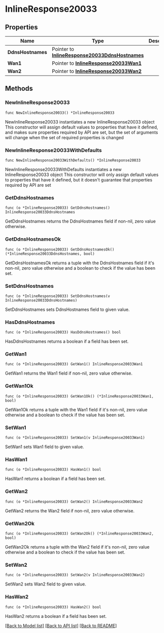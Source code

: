 # InlineResponse20033

## Properties

Name | Type | Description | Notes
------------ | ------------- | ------------- | -------------
**DdnsHostnames** | Pointer to [**InlineResponse20033DdnsHostnames**](InlineResponse20033DdnsHostnames.md) |  | [optional] 
**Wan1** | Pointer to [**InlineResponse20033Wan1**](InlineResponse20033Wan1.md) |  | [optional] 
**Wan2** | Pointer to [**InlineResponse20033Wan2**](InlineResponse20033Wan2.md) |  | [optional] 

## Methods

### NewInlineResponse20033

`func NewInlineResponse20033() *InlineResponse20033`

NewInlineResponse20033 instantiates a new InlineResponse20033 object
This constructor will assign default values to properties that have it defined,
and makes sure properties required by API are set, but the set of arguments
will change when the set of required properties is changed

### NewInlineResponse20033WithDefaults

`func NewInlineResponse20033WithDefaults() *InlineResponse20033`

NewInlineResponse20033WithDefaults instantiates a new InlineResponse20033 object
This constructor will only assign default values to properties that have it defined,
but it doesn't guarantee that properties required by API are set

### GetDdnsHostnames

`func (o *InlineResponse20033) GetDdnsHostnames() InlineResponse20033DdnsHostnames`

GetDdnsHostnames returns the DdnsHostnames field if non-nil, zero value otherwise.

### GetDdnsHostnamesOk

`func (o *InlineResponse20033) GetDdnsHostnamesOk() (*InlineResponse20033DdnsHostnames, bool)`

GetDdnsHostnamesOk returns a tuple with the DdnsHostnames field if it's non-nil, zero value otherwise
and a boolean to check if the value has been set.

### SetDdnsHostnames

`func (o *InlineResponse20033) SetDdnsHostnames(v InlineResponse20033DdnsHostnames)`

SetDdnsHostnames sets DdnsHostnames field to given value.

### HasDdnsHostnames

`func (o *InlineResponse20033) HasDdnsHostnames() bool`

HasDdnsHostnames returns a boolean if a field has been set.

### GetWan1

`func (o *InlineResponse20033) GetWan1() InlineResponse20033Wan1`

GetWan1 returns the Wan1 field if non-nil, zero value otherwise.

### GetWan1Ok

`func (o *InlineResponse20033) GetWan1Ok() (*InlineResponse20033Wan1, bool)`

GetWan1Ok returns a tuple with the Wan1 field if it's non-nil, zero value otherwise
and a boolean to check if the value has been set.

### SetWan1

`func (o *InlineResponse20033) SetWan1(v InlineResponse20033Wan1)`

SetWan1 sets Wan1 field to given value.

### HasWan1

`func (o *InlineResponse20033) HasWan1() bool`

HasWan1 returns a boolean if a field has been set.

### GetWan2

`func (o *InlineResponse20033) GetWan2() InlineResponse20033Wan2`

GetWan2 returns the Wan2 field if non-nil, zero value otherwise.

### GetWan2Ok

`func (o *InlineResponse20033) GetWan2Ok() (*InlineResponse20033Wan2, bool)`

GetWan2Ok returns a tuple with the Wan2 field if it's non-nil, zero value otherwise
and a boolean to check if the value has been set.

### SetWan2

`func (o *InlineResponse20033) SetWan2(v InlineResponse20033Wan2)`

SetWan2 sets Wan2 field to given value.

### HasWan2

`func (o *InlineResponse20033) HasWan2() bool`

HasWan2 returns a boolean if a field has been set.


[[Back to Model list]](../README.md#documentation-for-models) [[Back to API list]](../README.md#documentation-for-api-endpoints) [[Back to README]](../README.md)


